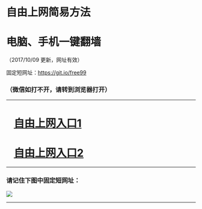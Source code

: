 ﻿# 自由上网简易方法

# 电脑、手机一键翻墙

（2017/10/09 更新，网址有效）

固定短网址：https://git.io/free99

### （微信如打不开，请转到浏览器打开）


***





# &nbsp;&nbsp; <a href="http://ft290238197.fwq-tz-1001.info/fwqtz01.html?t=100900120475 " target="_blank">自由上网入口1</a>
# &nbsp;&nbsp; <a href="http://ft623022855.fwq-tz-1002.info/fwqtz02.html?t=1009001860 " target="_blank">自由上网入口2</a>
***

### 请记住下图中固定短网址：

<img src="https://s3-us-west-2.amazonaws.com/fwq-1001/yjfq-20170905okok.png" /> 


***

